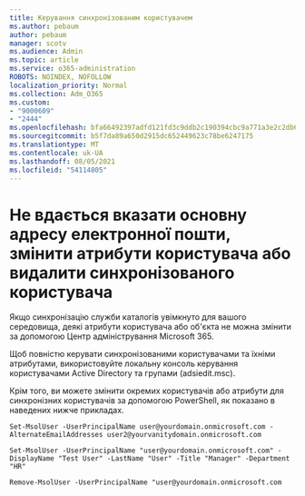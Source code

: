 ```yaml
---
title: Керування синхронізованим користувачем
ms.author: pebaum
author: pebaum
manager: scotv
ms.audience: Admin
ms.topic: article
ms.service: o365-administration
ROBOTS: NOINDEX, NOFOLLOW
localization_priority: Normal
ms.collection: Adm_O365
ms.custom:
- "9000609"
- "2444"
ms.openlocfilehash: bfa66492397adfd121fd3c9ddb2c190394cbc9a771a3e2c2db656ad438e404f8
ms.sourcegitcommit: b5f7da89a650d2915dc652449623c78be6247175
ms.translationtype: MT
ms.contentlocale: uk-UA
ms.lasthandoff: 08/05/2021
ms.locfileid: "54114805"
---
```

# <a name="unable-to-set-primary-email-address-change-user-attributes-or-removedelete-a-synchronized-user"></a>Не вдається вказати основну адресу електронної пошти, змінити атрибути користувача або видалити синхронізованого користувача

Якщо синхронізацію служби каталогів увімкнуто для вашого середовища, деякі атрибути користувача або об'єкта не можна змінити за допомогою Центр адміністрування Microsoft 365.

Щоб повністю керувати синхронізованими користувачами та їхніми атрибутами, використовуйте локальну консоль керування користувачами Active Directory та групами (adsiedit.msc).  

Крім того, ви можете змінити окремих користувачів або атрибути для синхронізних користувачів за допомогою PowerShell, як показано в наведених нижче прикладах.

`Set-MsolUser -UserPrincipalName user@yourdomain.onmicrosoft.com -AlternateEmailAddresses user2@yourvanitydomain.onmicrosoft.com`

`Set-MsolUser -UserPrincipalName "user@yourdomain.onmicrosoft.com" -DisplayName "Test User" -LastName "User" -Title "Manager" -Department "HR"`

`Remove-MsolUser -UserPrincipalName "user@yourdomain.onmicrosoft.com`
